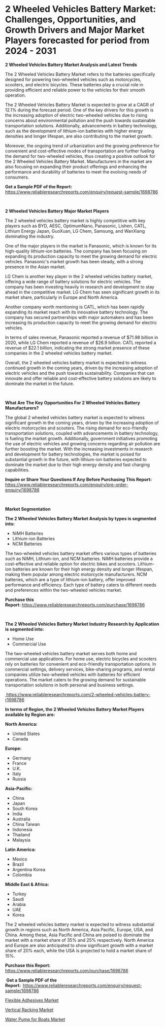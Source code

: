 <p><h1>2 Wheeled Vehicles Battery Market: Challenges, Opportunities, and Growth Drivers and Major Market Players forecasted for period from 2024 - 2031</h1></p><p><strong>2 Wheeled Vehicles Battery Market Analysis and Latest Trends</strong></p>
<p><p>The 2 Wheeled Vehicles Battery Market refers to the batteries specifically designed for powering two-wheeled vehicles such as motorcycles, scooters, and electric bicycles. These batteries play a crucial role in providing efficient and reliable power to the vehicles for their smooth operation.</p><p>The 2 Wheeled Vehicles Battery Market is expected to grow at a CAGR of 12.1% during the forecast period. One of the key drivers for this growth is the increasing adoption of electric two-wheeled vehicles due to rising concerns about environmental pollution and the push towards sustainable transportation solutions. Additionally, advancements in battery technology, such as the development of lithium-ion batteries with higher energy densities and longer lifespan, are also contributing to the market growth.</p><p>Moreover, the ongoing trend of urbanization and the growing preference for convenient and cost-effective modes of transportation are further fueling the demand for two-wheeled vehicles, thus creating a positive outlook for the 2 Wheeled Vehicles Battery Market. Manufacturers in the market are also focusing on expanding their product offerings and enhancing the performance and durability of batteries to meet the evolving needs of consumers.</p></p>
<p><strong>Get a Sample PDF of the Report:&nbsp;</strong> <a href="https://www.reliableresearchreports.com/enquiry/request-sample/1698786">https://www.reliableresearchreports.com/enquiry/request-sample/1698786</a></p>
<p>&nbsp;</p>
<p><strong>2 Wheeled Vehicles Battery Major Market Players</strong></p>
<p><p>The 2 wheeled vehicles battery market is highly competitive with key players such as BYD, AESC, OptimumNano, Panasonic, Lishen, CATL, Lithium Energy Japan, GuoXuan, LG Chem, Samsung, and WanXiang dominating the industry. </p><p>One of the major players in the market is Panasonic, which is known for its high-quality lithium-ion batteries. The company has been focusing on expanding its production capacity to meet the growing demand for electric vehicles. Panasonic's market growth has been steady, with a strong presence in the Asian market.</p><p>LG Chem is another key player in the 2 wheeled vehicles battery market, offering a wide range of battery solutions for electric vehicles. The company has been investing heavily in research and development to stay ahead in the competitive market. LG Chem has seen significant growth in its market share, particularly in Europe and North America.</p><p>Another company worth mentioning is CATL, which has been rapidly expanding its market reach with its innovative battery technology. The company has secured partnerships with major automakers and has been increasing its production capacity to meet the growing demand for electric vehicles.</p><p>In terms of sales revenue, Panasonic reported a revenue of $71.98 billion in 2020, while LG Chem reported a revenue of $26.9 billion. CATL reported a revenue of $22.1 billion, indicating the strong market presence of these companies in the 2 wheeled vehicles battery market.</p><p>Overall, the 2 wheeled vehicles battery market is expected to witness continued growth in the coming years, driven by the increasing adoption of electric vehicles and the push towards sustainability. Companies that can innovate and offer reliable and cost-effective battery solutions are likely to dominate the market in the future.</p></p>
<p>&nbsp;</p>
<p><strong>What Are The Key Opportunities For 2 Wheeled Vehicles Battery Manufacturers?</strong></p>
<p><p>The global 2 wheeled vehicles battery market is expected to witness significant growth in the coming years, driven by the increasing adoption of electric motorcycles and scooters. The rising demand for eco-friendly transportation solutions, coupled with advancements in battery technology, is fueling the market growth. Additionally, government initiatives promoting the use of electric vehicles and growing concerns regarding air pollution are further boosting the market. With the increasing investments in research and development for battery technologies, the market is poised for substantial growth in the future, with lithium-ion batteries expected to dominate the market due to their high energy density and fast charging capabilities.</p></p>
<p><strong>Inquire or Share Your Questions If Any Before Purchasing This Report:</strong> <a href="https://www.reliableresearchreports.com/enquiry/pre-order-enquiry/1698786">https://www.reliableresearchreports.com/enquiry/pre-order-enquiry/1698786</a></p>
<p>&nbsp;</p>
<p><strong>Market Segmentation</strong></p>
<p><strong>The 2 Wheeled Vehicles Battery Market Analysis by types is segmented into:</strong></p>
<p><ul><li>NiMH Batteries</li><li>Lithium-ion Batteries</li><li>NCM Batteries</li></ul></p>
<p><p>The two-wheeled vehicles battery market offers various types of batteries such as NiMH, Lithium-ion, and NCM batteries. NiMH batteries provide a cost-effective and reliable option for electric bikes and scooters. Lithium-ion batteries are known for their high energy density and longer lifespan, making them popular among electric motorcycle manufacturers. NCM batteries, which are a type of lithium-ion battery, offer improved performance and efficiency. Each type of battery caters to different needs and preferences within the two-wheeled vehicles market.</p></p>
<p><strong>Purchase this Report:&nbsp;</strong><a href="https://www.reliableresearchreports.com/purchase/1698786">https://www.reliableresearchreports.com/purchase/1698786</a></p>
<p>&nbsp;</p>
<p><strong>The 2 Wheeled Vehicles Battery Market Industry Research by Application is segmented into:</strong></p>
<p><ul><li>Home Use</li><li>Commercial Use</li></ul></p>
<p><p>The two-wheeled vehicles battery market serves both home and commercial use applications. For home use, electric bicycles and scooters rely on batteries for convenient and eco-friendly transportation options. In commercial settings, delivery services, bike-sharing programs, and rental companies utilize two-wheeled vehicles with batteries for efficient operations. The market caters to the growing demand for sustainable transportation solutions in both personal and business settings.</p></p>
<p><a href="https://www.reliableresearchreports.com/2-wheeled-vehicles-battery-r1698786">&nbsp;https://www.reliableresearchreports.com/2-wheeled-vehicles-battery-r1698786</a></p>
<p><strong>In terms of Region, the 2 Wheeled Vehicles Battery Market Players available by Region are:</strong></p>
<p>
    <p> <strong> North America: </strong>
        <ul>
            <li>United States</li>
            <li>Canada</li>
        </ul>
        </p> 
    <p> <strong> Europe: </strong>
        <ul>
            <li>Germany</li>
            <li>France</li>
            <li>U.K.</li>
            <li>Italy</li>
            <li>Russia</li>
        </ul>
        </p> 
    <p> <strong> Asia-Pacific: </strong>
        <ul>
            <li>China</li>
            <li>Japan</li>
            <li>South Korea</li>
            <li>India</li>
            <li>Australia</li>
            <li>China Taiwan</li>
            <li>Indonesia</li>
            <li>Thailand</li>
            <li>Malaysia</li>
        </ul>
        </p> 
    <p> <strong> Latin America: </strong>
        <ul>
            <li>Mexico</li>
            <li>Brazil</li>
            <li>Argentina Korea</li>
            <li>Colombia</li>
        </ul>
        </p> 
    <p> <strong> Middle East & Africa: </strong>
        <ul>
            <li>Turkey</li>
            <li>Saudi</li>
            <li>Arabia</li>
            <li>UAE</li>
            <li>Korea</li>
        </ul>
    </p>
    </p>
<p><p>The 2 wheeled vehicles battery market is expected to witness substantial growth in regions such as North America, Asia Pacific, Europe, USA, and China. Among these, Asia Pacific and China are poised to dominate the market with a market share of 35% and 25% respectively. North America and Europe are also anticipated to show significant growth with a market share of 20% each, while the USA is projected to hold a market share of 15%.</p></p>
<p><strong>Purchase this Report: </strong><a href="https://www.reliableresearchreports.com/purchase/1698786">https://www.reliableresearchreports.com/purchase/1698786</a></p>
<p>&nbsp;<strong>Get a Sample PDF of the Report:&nbsp;&nbsp;</strong><a href="https://www.reliableresearchreports.com/enquiry/request-sample/1698786">https://www.reliableresearchreports.com/enquiry/request-sample/1698786</a></p>
<p><strong></strong></p>
<p><p><a href="https://www.linkedin.com/pulse/flexible-adhesives-market-trends-forecast-competitive-analysis-d8sdf">Flexible Adhesives Market</a></p><p><a href="https://www.linkedin.com/pulse/ertical-racking-market-research-report-its-history-forecast-2mthc">Vertical Racking Market</a></p><p><a href="https://www.linkedin.com/pulse/water-pump-boats-market-key-successful-business-strategy-forecast-bglzf">Water Pump for Boats Market</a></p></p>